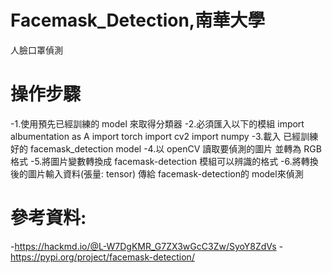 # Facemask_Detection,南華大學
人臉口罩偵測

# 操作步驟
-1.使用預先已經訓練的 model 來取得分類器
-2.必須匯入以下的模組
import albumentation as A
import torch
import cv2
import numpy
-3.載入 已經訓練好的 facemask_detection model
-4.以 openCV 讀取要偵測的圖片 並轉為 RGB 格式
-5.將圖片變數轉換成 facemask-detection 模組可以辨識的格式
-6.將轉換後的圖片輸入資料(張量: tensor) 傳給 facemask-detection的 model來偵測

# 參考資料:
-https://hackmd.io/@L-W7DgKMR_G7ZX3wGcC3Zw/SyoY8ZdVs
-https://pypi.org/project/facemask-detection/

